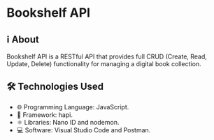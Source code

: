 # Bookshelf API

## ℹ️ About

Bookshelf API is a RESTful API that provides full CRUD (Create, Read, Update, Delete) functionality for managing a digital book collection.

## 🛠️ Technologies Used

- 🌐 Programming Language: JavaScript.
- 🧩 Framework: hapi.
- ⚛️ Libraries: Nano ID and nodemon.
- 💻 Software: Visual Studio Code and Postman.
